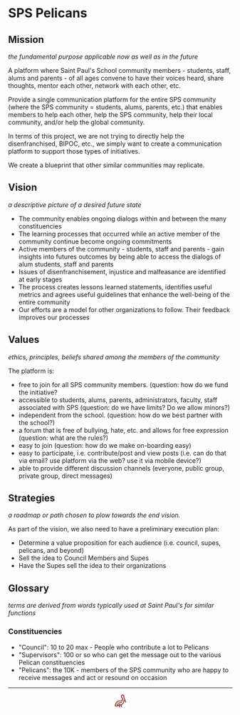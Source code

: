 # SPS Pelicans

## Mission

_the fundamental purpose applicable now as well as in the future_

A platform where Saint Paul's School community members - students, staff, alums and parents - of all ages convene to have their voices heard, share thoughts, mentor each other, network with each other, etc.

Provide a single communication platform for the entire SPS community (where the SPS community = students, alums, parents, etc.) that enables members to help each other, help the SPS community, help their local community, and/or help the global community.

In terms of this project, we are not trying to directly help the disenfranchised, BIPOC, etc., we simply want to create a communication platform to support those types of initiatives.

We create a blueprint that other similar communities may replicate.


## Vision

_a descriptive picture of a desired future state_

* The community enables ongoing dialogs within and between the many constituencies
* The learning processes that occurred while an active member of the community continue become ongoing commitments
* Active members of the community - students, staff and parents - gain insights into futures outcomes by being able to access the dialogs of alum students, staff and parents
* Issues of disenfranchisement, injustice and malfeasance are identified at early stages
* The process creates lessons learned statements, identifies useful metrics and agrees useful guidelines that enhance the well-being of the entire community
* Our efforts are a model for other organizations to follow. Their feedback improves our processes


## Values

_ethics, principles, beliefs shared among the members of the community_

The platform is:

* free to join for all SPS community members. (question: how do we fund the initiative?
* accessible to students, alums, parents, administrators, faculty, staff associated with SPS (question: do we have limits?  Do we allow minors?)
* independent from the school. (question: how do we best partner with the school?)
* a forum that is free of bullying, hate, etc. and allows for free expression  (question: what are the rules?)
* easy to join (question: how do we make on-boarding easy)
* easy to participate, i.e. contribute/post and view posts (i.e. can do that via email?  use platform via the web?  use it via mobile device?)
* able to provide different discussion channels (everyone, public group, private group, direct messages)


## Strategies

_a roadmap or path chosen to plow towards the end vision._

As part of the vision, we also need to have a preliminary execution plan:

* Determine a value proposition for each audience (i.e. council, supes, pelicans, and beyond)
* Sell the idea to Council Members and Supes
* Have the Supes sell the idea to their organizations



## Glossary

_terms are derived from words typically used at Saint Paul's for similar functions_

### Constituencies

* "Council": 10 to 20 max - People who contribute a lot to Pelicans
* "Supervisors": 100 or so who can get the message out to the various Pelican constituencies
* "Pelicans": the 10K - members of the SPS community who are happy to receive messages and act or resound on occasion

***

<center><img src=images/pelican.svg width=30 ></center>